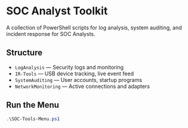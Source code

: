 # SOC Analyst Toolkit

A collection of PowerShell scripts for log analysis, system auditing, and incident response for SOC Analysts.

## Structure

- `LogAnalysis` — Security logs and monitoring
- `IR-Tools` — USB device tracking, live event feed
- `SystemAuditing` — User accounts, startup programs
- `NetworkMonitoring` — Active connections and adapters

## Run the Menu
```powershell
.\SOC-Tools-Menu.ps1
